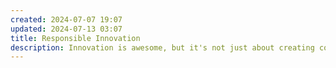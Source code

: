 ```yaml
---
created: 2024-07-07 19:07
updated: 2024-07-13 03:07
title: Responsible Innovation
description: Innovation is awesome, but it's not just about creating cool new stuff. We have to ensure our tech doesn't turn into a dystopian nightmare. That's where responsible innovation comes in – it's about prioritizing ethics, social impact, and long-term sustainability in everything we create. In this section, I'll delve into the world of responsible innovation, showcasing the companies and individuals who are leading the charge.
---
```

